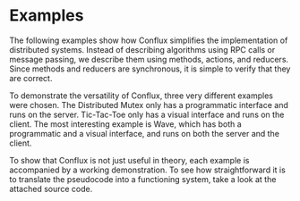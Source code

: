 # Examples

The following examples show how Conflux simplifies the implementation of distributed systems. Instead of describing algorithms using RPC calls or message passing, we describe them using methods, actions, and reducers. Since methods and reducers are synchronous, it is simple to verify that they are correct.

To demonstrate the versatility of Conflux, three very different examples were chosen. The Distributed Mutex only has a programmatic interface and runs on the server. Tic-Tac-Toe only has a visual interface and runs on the client. The most interesting example is Wave, which has both a programmatic and a visual interface, and runs on both the server and the client.

To show that Conflux is not just useful in theory, each example is accompanied by a working demonstration. To see how straightforward it is to translate the pseudocode into a functioning system, take a look at the attached source code.
